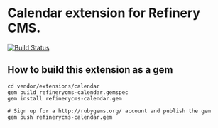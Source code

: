 # Calendar extension for Refinery CMS.

[![Build Status](https://secure.travis-ci.org/resolve/refinerycms-calendar.png?branch=2-0-experimental)](http://travis-ci.org/resolve/refinerycms-calendar)

## How to build this extension as a gem

    cd vendor/extensions/calendar
    gem build refinerycms-calendar.gemspec
    gem install refinerycms-calendar.gem

    # Sign up for a http://rubygems.org/ account and publish the gem
    gem push refinerycms-calendar.gem
